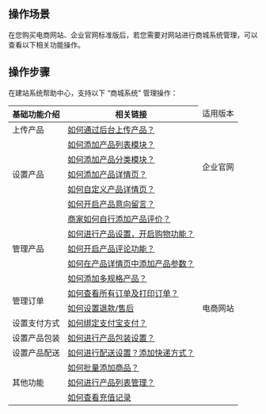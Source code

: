 ## 操作场景
在您购买电商网站、企业官网标准版后，若您需要对网站进行商城系统管理，可以查看以下相关功能操作。

## 操作步骤
在建站系统帮助中心，支持以下 “商城系统” 管理操作：

<table>
<thead>
<tr>
<th>基础功能介绍</th>
<th>相关链接</th>
<td>适用版本</td>
</tr>
</thead>
<tbody><tr>
<td rowspan="1">上传产品</td>
<td><a href="https://admin.site.my-qcloud.com/xi/help?id=1299">如何通过后台上传产品？</a></td>
<td rowspan="6">企业官网</td>
</tr>
<tr>
<td rowspan="5">设置产品</td>
<td><a href="https://admin.site.my-qcloud.com/xi/help?id=1555">如何添加产品列表模块？</a></td>
</tr>
<tr>
<td><a href="https://admin.site.my-qcloud.com/xi/help?id=1270">如何添加产品分类模块？</a></td>
</tr>

<tr>
<td><a href="https://admin.site.my-qcloud.com/xi/help?id=1556">如何添加产品详情页？</a></td>
</tr>
<tr>
<td><a href="https://admin.site.my-qcloud.com/xi/help?id=1316">如何自定义产品详情页？</a></td>
</tr>
<tr>
<td><a href="https://admin.site.my-qcloud.com/xi/help?id=1028">如何开启产品意向留言？</a></td>
</tr>
<tr>
<td rowspan="5">管理产品</td>
<td><a href="https://admin.site.my-qcloud.com/xi/help?id=1373">商家如何自行添加产品评价？</a></td>
<td rowspan="28">电商网站</td>
</tr>
<tr>
<td><a href="https://admin.site.my-qcloud.com/xi/help?id=1236">如何进行产品设置，开启购物功能？</a></td>
</tr>
<tr>
<td><a href="https://admin.site.my-qcloud.com/xi/help?id=1363">如何开启产品评论功能？
</a></td>
</tr>
<tr>
<td><a href="https://admin.site.my-qcloud.com/xi/help?id=1297">如何在产品详情页中添加产品参数？</a></td>
</tr>
<tr>
<td><a href="https://admin.site.my-qcloud.com/xi/help?id=1613">如何添加多规格产品？</a></td>
</tr>
<tr>
<td rowspan="2">管理订单</td>
<td><a href="https://admin.site.my-qcloud.com/xi/help?id=642">如何查看所有订单及打印订单？</a></td>
</tr>
<tr>
<td><a href="https://admin.site.my-qcloud.com/xi/help?id=1527">如何设置退款/售后</a></td>
</tr>
<tr>
<td rowspan="1">设置支付方式</td>
<td><a href="https://admin.site.my-qcloud.com/xi/help?id=1308">如何绑定支付宝支付？</a></td>
</tr>
<tr>
<td rowspan="1">设置产品包装</td>
<td><a href="https://admin.site.my-qcloud.com/xi/help?id=1095">如何进行产品包装设置？</a></td>
</tr>
<tr>
<td rowspan="1">设置产品配送</td>
<td><a href="https://admin.site.my-qcloud.com/xi/help?id=940">如何进行配送设置？添加快递方式？</a></td>
</tr>

<tr>
<td rowspan="3">其他功能</td>
<td><a href="https://admin.site.my-qcloud.com/xi/help?id=1235">如何批量添加商品？</a></td>
</tr>
<tr>
<td><a href="https://admin.site.my-qcloud.com/xi/help?id=1230">如何进行产品列表管理？</a></td>
</tr>
<tr>
<td><a href="https://admin.site.my-qcloud.com/xi/help?id=959">如何查看充值记录</a></td>
</tr>


</tbody></table>
